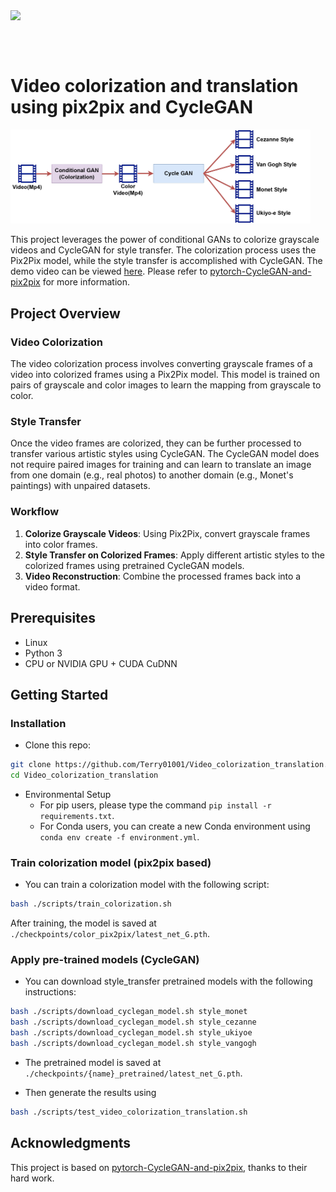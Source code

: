<img src='imgs/Chaplin_Barber.gif' align="right" width=1000> 

<br><br><br>

# Video colorization and translation using pix2pix and CycleGAN


<img src='imgs/Overall_Architecture.jpg' width=480>

This project leverages the power of conditional GANs to colorize grayscale videos and CycleGAN for style transfer. The colorization process uses the Pix2Pix model, while the style transfer is accomplished with CycleGAN. The demo video can be viewed [here](https://drive.google.com/drive/folders/1SVA7trdCwTGiufNew1d3kUPHCUO1aqrz?usp=drive_link). Please refer to [pytorch-CycleGAN-and-pix2pix](https://github.com/junyanz/pytorch-CycleGAN-and-pix2pix) for more information.


## Project Overview

### Video Colorization
The video colorization process involves converting grayscale frames of a video into colorized frames using a Pix2Pix model. This model is trained on pairs of grayscale and color images to learn the mapping from grayscale to color.

### Style Transfer
Once the video frames are colorized, they can be further processed to transfer various artistic styles using CycleGAN. The CycleGAN model does not require paired images for training and can learn to translate an image from one domain (e.g., real photos) to another domain (e.g., Monet's paintings) with unpaired datasets.

### Workflow
1. **Colorize Grayscale Videos**: Using Pix2Pix, convert grayscale frames into color frames.
2. **Style Transfer on Colorized Frames**: Apply different artistic styles to the colorized frames using pretrained CycleGAN models.
3. **Video Reconstruction**: Combine the processed frames back into a video format.


## Prerequisites
- Linux 
- Python 3
- CPU or NVIDIA GPU + CUDA CuDNN

## Getting Started
### Installation

- Clone this repo:
```bash
git clone https://github.com/Terry01001/Video_colorization_translation.git
cd Video_colorization_translation
```

- Environmental Setup
  - For pip users, please type the command `pip install -r requirements.txt`.
  - For Conda users, you can create a new Conda environment using `conda env create -f environment.yml`.

### Train colorization model (pix2pix based)
- You can train a colorization model with the following script:
```bash
bash ./scripts/train_colorization.sh
```
After training, the model is saved at `./checkpoints/color_pix2pix/latest_net_G.pth`.


### Apply pre-trained models (CycleGAN)
- You can download style_transfer pretrained models with the following instructions:
```bash
bash ./scripts/download_cyclegan_model.sh style_monet
bash ./scripts/download_cyclegan_model.sh style_cezanne
bash ./scripts/download_cyclegan_model.sh style_ukiyoe
bash ./scripts/download_cyclegan_model.sh style_vangogh
```
- The pretrained model is saved at `./checkpoints/{name}_pretrained/latest_net_G.pth`.

- Then generate the results using
```bash
bash ./scripts/test_video_colorization_translation.sh
```

## Acknowledgments
This project is based on [pytorch-CycleGAN-and-pix2pix](https://github.com/junyanz/pytorch-CycleGAN-and-pix2pix), thanks to their hard work.

